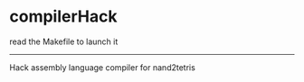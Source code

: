 # compilerHack

read the Makefile to launch it 

***

Hack assembly language compiler for nand2tetris
